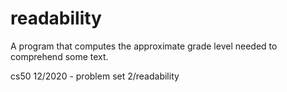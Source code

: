 # readability
A program that computes the approximate grade level needed to comprehend some text.

cs50  12/2020 - problem set 2/readability